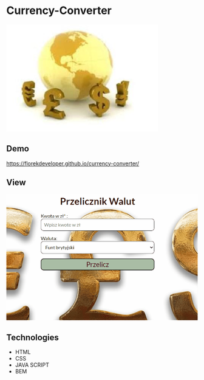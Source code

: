 # Currency-Converter

![marcin](/Images/cc.jpg)

## Demo
https://florekdeveloper.github.io/currency-converter/

## View

![marcin](/Images/AnimationCC.gif)

## Technologies 

- HTML
- CSS
- JAVA SCRIPT
- BEM
